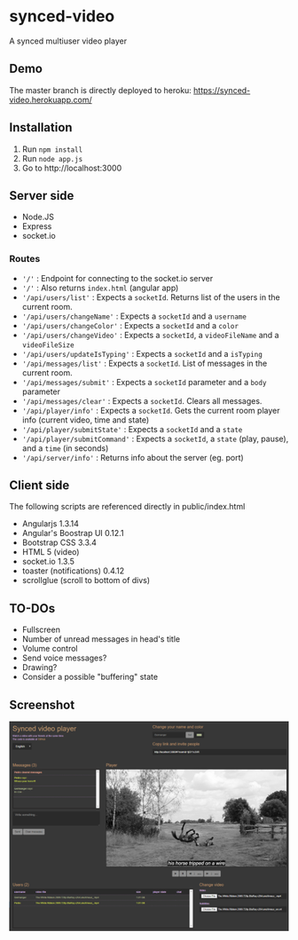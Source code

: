 # synced-video
A synced multiuser video player

## Demo
The master branch is directly deployed to heroku: https://synced-video.herokuapp.com/

## Installation

1. Run `npm install`
2. Run `node app.js`
3. Go to http://localhost:3000

## Server side

- Node.JS
- Express
- socket.io

### Routes

- `'/'` : Endpoint for connecting to the socket.io server
- `'/'` : Also returns `index.html` (angular app)
- `'/api/users/list'` : Expects a `socketId`. Returns list of the users in the current room.
- `'/api/users/changeName'` : Expects a `socketId` and a `username`
- `'/api/users/changeColor'` : Expects a `socketId` and a `color`
- `'/api/users/changeVideo'` : Expects a `socketId`, a `videoFileName` and a `videoFileSize`
- `'/api/users/updateIsTyping'` : Expects a `socketId` and a `isTyping`
- `'/api/messages/list'` : Expects a `socketId`. List of messages in the current room.
- `'/api/messages/submit'` : Expects a `socketId` parameter and a `body` parameter
- `'/api/messages/clear'` : Expects a `socketId`. Clears all messages.
- `'/api/player/info'` : Expects a `socketId`. Gets the current room player info (current video, time and state)
- `'/api/player/submitState'` : Expects a `socketId` and a `state`
- `'/api/player/submitCommand'` : Expects a `socketId`, a `state` (play, pause), and a `time` (in seconds)
- `'/api/server/info'` : Returns info about the server (eg. port)

## Client side

The following scripts are referenced directly in public/index.html

- Angularjs 1.3.14
- Angular's Boostrap UI 0.12.1
- Bootstrap CSS 3.3.4
- HTML 5 (video)
- socket.io 1.3.5
- toaster (notifications) 0.4.12
- scrollglue (scroll to bottom of divs)

## TO-DOs

- Fullscreen
- Number of unread messages in head's title
- Volume control
- Send voice messages?
- Drawing?
- Consider a possible "buffering" state

## Screenshot

![Screenshot](https://raw.githubusercontent.com/germanger/synced-video/master/screenshot.png)
